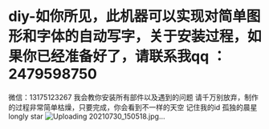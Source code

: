 
# diy-如你所见，此机器可以实现对简单图形和字体的自动写字，关于安装过程，如果你已经准备好了，请联系我qq  ：2479598750
 微信：13175123267
 我会教你安装所有部件以及遇到的问题
 请千万别放弃，制作的过程非常简单枯燥，只要完成，你会看到不一样的天空
 记住我的id 孤独的晨星
 longly star
 ![Uploading 20210730_150518.jpg…]()
